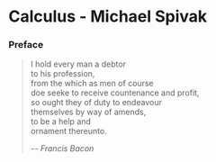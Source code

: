 # Calculus - Michael Spivak

### Preface
> I hold every man a debtor  
to his profession,  
from the which as men of course  
doe seeke to receive countenance and profit,  
so ought they of duty to endeavour  
themselves by way of amends,  
to be a help and  
ornament thereunto.   
> 
> -- <cite>Francis Bacon  </cite>



